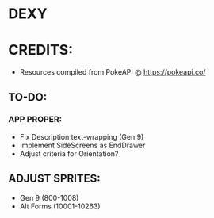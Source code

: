 # DEXY

# CREDITS:
- Resources compiled from PokeAPI @ https://pokeapi.co/


## TO-DO:
### APP PROPER:
- Fix Description text-wrapping (Gen 9)
- Implement SideScreens as EndDrawer
- Adjust criteria for Orientation?
  
## ADJUST SPRITES:
- Gen 9 (800-1008)
- Alt Forms (10001-10263)
